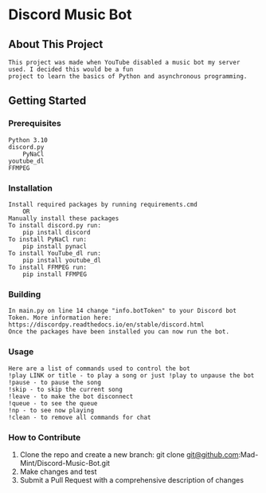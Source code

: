 # Discord Music Bot
## About This Project
    This project was made when YouTube disabled a music bot my server used. I decided this would be a fun 
    project to learn the basics of Python and asynchronous programming.
## Getting Started
### Prerequisites
    Python 3.10
    discord.py
        PyNaCl
    youtube_dl
    FFMPEG
### Installation
    Install required packages by running requirements.cmd
		OR 
	Manually install these packages
	To install discord.py run:
		pip install discord
	To install PyNaCl run:
		pip install pynacl
	To install YouTube_dl run:
		pip install youtube_dl
	To install FFMPEG run:
		pip install FFMPEG
### Building
    In main.py on line 14 change "info.botToken" to your Discord bot Token. More information here: 
    https://discordpy.readthedocs.io/en/stable/discord.html
	Once the packages have been installed you can now run the bot.
### Usage
	Here are a list of commands used to control the bot
	!play LINK or title - to play a song or just !play to unpause the bot
    !pause - to pause the song
    !skip - to skip the current song
    !leave - to make the bot disconnect
    !queue - to see the queue
    !np - to see now playing
    !clean - to remove all commands for chat
### How to Contribute
1. Clone the repo and create a new branch: git clone git@github.com:Mad-Mint/Discord-Music-Bot.git
2. Make changes and test
3. Submit a Pull Request with a comprehensive description of changes 
